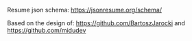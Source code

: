 Resume json schema:
https://jsonresume.org/schema/

Based on the design of:
https://github.com/BartoszJarocki and https://github.com/midudev
